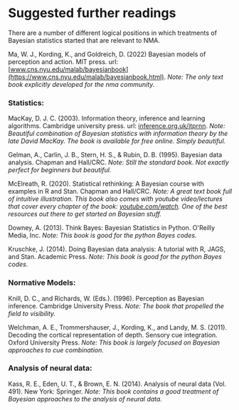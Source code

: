 # Suggested further readings

There are a number of different logical positions in which treatments of Bayesian statistics started that are relevant to NMA.

Ma, W. J., Kording, K., and Goldreich, D. (2022) Bayesian models of perception and action. MIT press. url: [www.cns.nyu.edu/malab/bayesianbook](https://www.cns.nyu.edu/malab/bayesianbook.html). _Note: The only text book explicitly developed for the nma community._

### Statistics:

MacKay, D. J. C. (2003). Information theory, inference and learning algorithms. Cambridge university press. url: [inference.org.uk/itprnn](https://www.inference.org.uk/itprnn/book.pdf). _Note: Beautiful combination of Bayesian statistics with information theory by the late David MacKay. The book is available for free online. Simply beautiful._

Gelman, A., Carlin, J. B., Stern, H. S., & Rubin, D. B. (1995). Bayesian data analysis. Chapman and Hall/CRC. _Note: Still the standard book. Not exactly perfect for beginners but beautiful._

McElreath, R. (2020). Statistical rethinking: A Bayesian course with examples in R and Stan. Chapman and Hall/CRC. _Note: A great text book full of intuitive illustration. This book also comes with youtube video/lectures that cover every chapter of the book: [youtube.com/watch](https://www.youtube.com/watch?v=4WVelCswXo4&list=PLDcUM9US4XdNM4Edgs7weiyIguLSToZRI). One of the best resources out there to get started on Bayesian stuff._

Downey, A. (2013). Think Bayes: Bayesian Statistics in Python. O'Reilly Media, Inc. _Note: This book is good for the python Bayes codes._

Kruschke, J. (2014). Doing Bayesian data analysis: A tutorial with R, JAGS, and Stan. Academic Press. _Note: This book is good for the python Bayes codes._

### Normative Models:

Knill, D. C., and Richards, W. (Eds.). (1996). Perception as Bayesian inference. Cambridge University Press. _Note: The book that propelled the field to visibility._

Welchman, A. E., Trommershauser, J., Kording, K., and Landy, M. S. (2011). Decoding the cortical representation of depth. Sensory cue integration. Oxford University Press. _Note: This book is largely focused on Bayesian approaches to cue combination._

### Analysis of neural data:

Kass, R. E., Eden, U. T., & Brown, E. N. (2014). Analysis of neural data (Vol. 491). New York: Springer. _Note: This book contains a good treatment of Bayesian approaches to the analysis of neural data._
